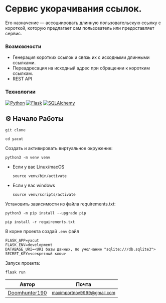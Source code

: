 # Сервис укорачивания ссылок.

Его назначение — ассоциировать длинную пользовательскую ссылку с короткой,
которую предлагает сам пользователь или предоставляет сервис.

### Возможности

- Генерация коротких ссылок и связь их с исходными длинными ссылками.
- Переадресация на исходный адрес при обращении к коротким ссылкам.
- REST API

### Технологии
[![Python][Python-badge]][Python-url]
[![Flask][Flask-badge]][Flask-url]
[![SQLAlchemy][SQLAlchemy-badge]][SQLAlchemy-url]



## ⚙ Начало Работы

```
git clone 
```

```
cd yacut
```

Cоздать и активировать виртуальное окружение:

```
python3 -m venv venv
```

* Если у вас Linux/macOS

    ```
    source venv/bin/activate
    ```

* Если у вас windows

    ```
    source venv/scripts/activate
    ```

Установить зависимости из файла requirements.txt:

```
python3 -m pip install --upgrade pip
```

```
pip install -r requirements.txt
```
В корне проекта создай `.env` файл
```
FLASK_APP=yacut
FLASK_ENV=development
DATABASE_URI=<URI базы данных, по умолчанию "sqlite:///db.sqlite3">
SECRET_KEY=<секретный ключ>
```
Запуск проекта:
```
flask run
```

Автор | Почта
------------- | -------------
[Doomhunter190](https://github.com/DoomHunter190) | <small>[maximportnov9999@gmail.com](maximportnov9999@gmail.com)

[Python-badge]: https://img.shields.io/badge/python%203.9+-3670A0?style=for-the-badge&logo=python&logoColor=ffdd54

[Python-url]: https://www.python.org/

[Flask-badge]: https://img.shields.io/badge/flask-%23000.svg?style=for-the-badge&logo=flask&logoColor=white

[Flask-url]: https://flask.palletsprojects.com

[SQLAlchemy-badge]: https://img.shields.io/badge/sqlalchemy-fbfbfb?style=for-the-badge

[SQLAlchemy-url]: https://www.sqlalchemy.org/




[Nginx-url]: https://nginx.org
